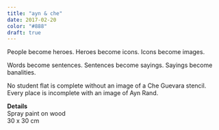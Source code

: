 ```yaml
---
title: "ayn & che"
date: 2017-02-20
color: "#888"
draft: true
---
```


People become heroes. Heroes become icons. Icons become images.

Words become sentences. Sentences become sayings. Sayings become banalities.

No student flat is complete without an image of a Che Guevara stencil. Every place is incomplete with an image of Ayn Rand.

**Details** \
Spray paint on wood \
30 x 30 cm